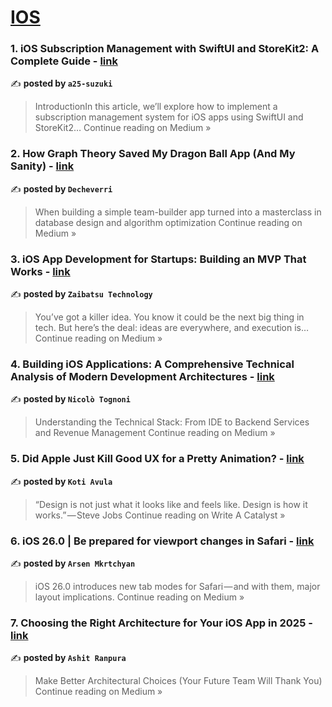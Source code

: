 
<h1><a href=https://medium.com/tag/ios/recommended target="_blank" rel="noopener noreferrer">IOS</a></h1>
<h3>1. iOS Subscription Management with SwiftUI and StoreKit2: A Complete Guide - <a href="https://medium.com/@atsuya.suzuki97/ios-subscription-management-with-swiftui-and-storekit2-a-complete-guide-8d8944d83c7e?source=rss------ios-5" target="_blank" rel="noopener noreferrer">link</a></h3>

✍️ **posted by `a25-suzuki`**

<blockquote>IntroductionIn this article, we’ll explore how to implement a subscription management system for iOS apps using SwiftUI and StoreKit2…
Continue reading on Medium »</blockquote>

<h3>2. How Graph Theory Saved My Dragon Ball App (And My Sanity) - <a href="https://medium.com/@decheverri123/how-graph-theory-saved-my-dragon-ball-app-and-my-sanity-44325720bc74?source=rss------ios-5" target="_blank" rel="noopener noreferrer">link</a></h3>

✍️ **posted by `Decheverri`**

<blockquote>When building a simple team-builder app turned into a masterclass in database design and algorithm optimization
Continue reading on Medium »</blockquote>

<h3>3. iOS App Development for Startups: Building an MVP That Works - <a href="https://medium.com/@seo.zaibatsutechnology/ios-app-development-for-startups-building-an-mvp-that-works-c92c15383280?source=rss------ios-5" target="_blank" rel="noopener noreferrer">link</a></h3>

✍️ **posted by `Zaibatsu Technology`**

<blockquote>You’ve got a killer idea. You know it could be the next big thing in tech. But here’s the deal: ideas are everywhere, and execution is…
Continue reading on Medium »</blockquote>

<h3>4. Building iOS Applications: A Comprehensive Technical Analysis of Modern Development Architectures - <a href="https://medium.com/@nicolotognoni/building-ios-applications-a-comprehensive-technical-analysis-of-modern-development-architectures-1f3b33981f7b?source=rss------ios-5" target="_blank" rel="noopener noreferrer">link</a></h3>

✍️ **posted by `Nicolò Tognoni`**

<blockquote>Understanding the Technical Stack: From IDE to Backend Services and Revenue Management
Continue reading on Medium »</blockquote>

<h3>5. Did Apple Just Kill Good UX for a Pretty Animation? - <a href="https://medium.com/write-a-catalyst/ui-gimmicks-or-ux-growth-reimagining-what-good-design-should-mean-6404b89d9ffa?source=rss------ios-5" target="_blank" rel="noopener noreferrer">link</a></h3>

✍️ **posted by `Koti Avula`**

<blockquote>“Design is not just what it looks like and feels like. Design is how it works.” — Steve Jobs
Continue reading on Write A Catalyst »</blockquote>

<h3>6. iOS 26.0 | Be prepared for viewport changes in Safari - <a href="https://stripearmy.medium.com/ios-26-0-be-prepared-for-viewport-changes-in-safari-e867d7eace43?source=rss------ios-5" target="_blank" rel="noopener noreferrer">link</a></h3>

✍️ **posted by `Arsen Mkrtchyan`**

<blockquote>iOS 26.0 introduces new tab modes for Safari — and with them, major layout implications.
Continue reading on Medium »</blockquote>

<h3>7. Choosing the Right Architecture for Your iOS App in 2025 - <a href="https://medium.com/@ashitranpura27/choosing-the-right-architecture-for-your-ios-app-in-2025-c0b867d928b0?source=rss------ios-5" target="_blank" rel="noopener noreferrer">link</a></h3>

✍️ **posted by `Ashit Ranpura`**

<blockquote>Make Better Architectural Choices (Your Future Team Will Thank You)
Continue reading on Medium »</blockquote>

